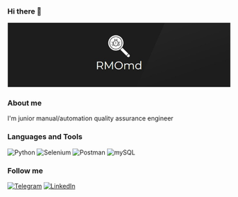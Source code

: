 ### Hi there 👋

![Header](https://github.com/RMOmd/RMOmd/blob/main/assets/logo%2Bgit.jpg)



### About me
I'm junior manual/automation quality assurance engineer



### Languages and Tools

![Python](https://img.shields.io/badge/-Python-blue?style=for-the-badge&logo=python&logoColor=black)
![Selenium](https://img.shields.io/badge/-Selenium-b1f2ae?style=for-the-badge&logo=selenium)
![Postman](https://img.shields.io/badge/-Postman-171413?style=for-the-badge&logo=Postman)
![mySQL](https://img.shields.io/badge/-mySQL-b1f2ae?style=for-the-badge&logo=mySql&logoColor=black)



### Follow me

[![Telegram](https://img.shields.io/badge/-Telegram-171413?style=for-the-badge&logo=Telegram&logoColor=27a0d9)](https://t.me/RMOmd)
[![LinkedIn](https://img.shields.io/badge/-LinkedIn-090909?style=for-the-badge&logo=LinkedIn&logoColor=007bb6)](https://www.linkedin.com/in/alexandr-nechitaylo-292654178/)

